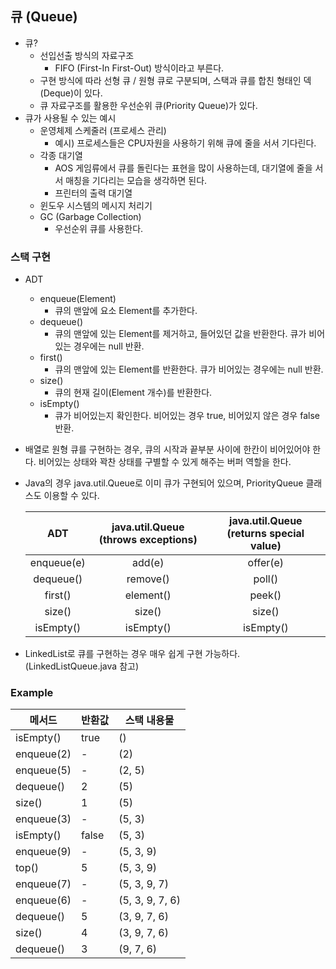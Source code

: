 ## 큐 (Queue)

* 큐?
  * 선입선출 방식의 자료구조
    * FIFO (First-In First-Out) 방식이라고 부른다.
  * 구현 방식에 따라 선형 큐 / 원형 큐로 구분되며, 스택과 큐를 합친 형태인 덱(Deque)이 있다.
  * 큐 자료구조를 활용한 우선순위 큐(Priority Queue)가 있다.
* 큐가 사용될 수 있는 예시
  * 운영체제 스케줄러 (프로세스 관리)
    * 예시) 프로세스들은 CPU자원을 사용하기 위해 큐에 줄을 서서 기다린다.
  * 각종 대기열
    * AOS 게임류에서 큐를 돌린다는 표현을 많이 사용하는데, 대기열에 줄을 서서 매칭을 기다리는 모습을 생각하면 된다.
    * 프린터의 출력 대기열
  * 윈도우 시스템의 메시지 처리기
  * GC (Garbage Collection)
    * 우선순위 큐를 사용한다.

### 스택 구현

* ADT

  * enqueue(Element)
    * 큐의 맨앞에 요소 Element를 추가한다.
  * dequeue()
    * 큐의 맨앞에 있는 Element를 제거하고, 들어있던 값을 반환한다. 큐가 비어있는 경우에는 null 반환.
  * first()
    * 큐의 맨앞에 있는 Element를 반환한다. 큐가 비어있는 경우에는 null 반환.
  * size()
    * 큐의 현재 길이(Element 개수)를 반환한다.
  * isEmpty()
    * 큐가 비어있는지 확인한다. 비어있는 경우 true, 비어있지 않은 경우 false 반환.

* 배열로 원형 큐를 구현하는 경우, 큐의 시작과 끝부분 사이에 한칸이 비어있어야 한다. 비어있는 상태와 꽉찬 상태를 구별할 수 있게 해주는 버퍼 역할을 한다.

* Java의 경우 java.util.Queue로 이미 큐가 구현되어 있으며, PriorityQueue 클래스도 이용할 수 있다.

  |    ADT     | java.util.Queue (throws exceptions) | java.util.Queue (returns special value) |
  | :--------: | :---------------------------------: | :-------------------------------------: |
  | enqueue(e) |               add(e)                |                offer(e)                 |
  | dequeue()  |              remove()               |                 poll()                  |
  |  first()   |              element()              |                 peek()                  |
  |   size()   |               size()                |                 size()                  |
  | isEmpty()  |              isEmpty()              |                isEmpty()                |

* LinkedList로 큐를 구현하는 경우 매우 쉽게 구현 가능하다. (LinkedListQueue.java 참고)



### Example


| 메서드        | 반환값   | 스택 내용물          |
| ---------- | ----- | --------------- |
| isEmpty()  | true  | ()              |
| enqueue(2) | -     | (2)             |
| enqueue(5) | -     | (2, 5)          |
| dequeue()  | 2     | (5)             |
| size()     | 1     | (5)             |
| enqueue(3) | -     | (5, 3)          |
| isEmpty()  | false | (5, 3)          |
| enqueue(9) | -     | (5, 3, 9)       |
| top()      | 5     | (5, 3, 9)       |
| enqueue(7) | -     | (5, 3, 9, 7)    |
| enqueue(6) | -     | (5, 3, 9, 7, 6) |
| dequeue()  | 5     | (3, 9, 7, 6)    |
| size()     | 4     | (3, 9, 7, 6)    |
| dequeue()  | 3     | (9, 7, 6)       |